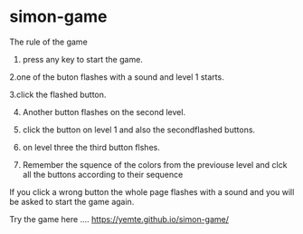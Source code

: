 # simon-game
The rule of the game
1. press any key to start the game.

2.one of the buton flashes with a sound and level 1 starts.

3.click the flashed button.

4. Another button flashes on the second level.

5. click the button on level 1 and also the secondflashed buttons.

6. on level three the third  button flshes.

7. Remember the squence of the colors from the previouse level and clck all the buttons according to their sequence

If you click a wrong button the whole page flashes with a sound and you will be asked to start the game again.


Try the game here ....
https://yemte.github.io/simon-game/
